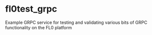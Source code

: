 # fl0test_grpc
Example GRPC service for testing and validating various bits of GRPC functionality on the FL0 platform
